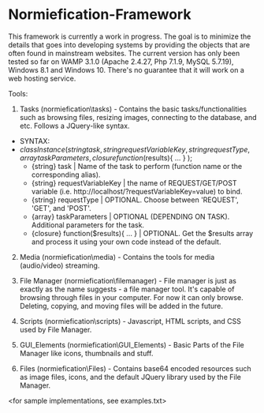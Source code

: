 # Normiefication-Framework
This framework is currently a work in progress. The goal is to minimize the details that goes into developing systems by providing the objects that are often found in mainstream websites. The current version has only been tested so far on WAMP 3.1.0 (Apache 2.4.27, Php 7.1.9, MySQL 5.7.19), Windows 8.1 and Windows 10. There's no guarantee that it will work on a web hosting service.

Tools:
1. Tasks (normiefication\tasks) - Contains the basic tasks/functionalities such as browsing files, resizing images, connecting to the database, and etc. Follows a JQuery-like syntax.
  * SYNTAX:
  * $classInstance ( {string}task, {string}requestVariableKey, {string}requestType, {array}taskParameters, {closure}function($results){ ... } );
    - {string} task | Name of the task to perform (function name or the corresponding alias).
    - {string} requestVariableKey | the name of REQUEST/GET/POST variable (i.e. http://localhost/?requestVariableKey=value) to bind.
    - {string} requestType | OPTIONAL. Choose between 'REQUEST', 'GET', and 'POST'.
    - {array} taskParameters | OPTIONAL (DEPENDING ON TASK). Additional parameters for the task.
    - {closure} function($results){ ... } | OPTIONAL. Get the $results array and process it using your own code instead of the default.

2. Media (normiefication\media) - Contains the tools for media (audio/video) streaming.

3. File Manager (normiefication\filemanager) - File manager is just as exactly as the name suggests - a file manager tool. It's capable of browsing through files in your computer. For now it can only browse. Deleting, copying, and moving files will be added in the future.

4. Scripts (normiefication\scripts) - Javascript, HTML scripts, and CSS used by File Manager.

5. GUI_Elements (normiefication\GUI_Elements) - Basic Parts of the File Manager like icons, thumbnails and stuff.

6. Files (normiefication\Files) - Contains base64 encoded resources such as image files, icons, and the default JQuery library used by the File Manager.

<for sample implementations, see examples.txt>
